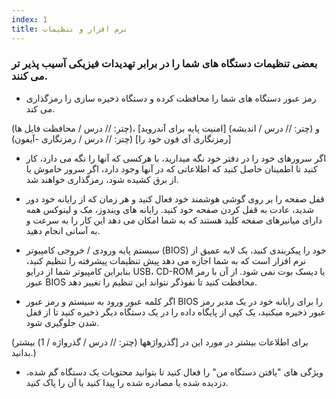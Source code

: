 ```yaml
---
index: 1
title: نرم افزار و تنظیمات
---
```

### بعضی تنظیمات دستگاه های شما را در برابر تهدیدات فیزیکی آسیب پذیر تر می کنند.

- رمز عبور دستگاه های شما را محافظت کرده و دستگاه ذخیره سازی را رمزگذاری می کند.

(چتر: // درس / محافظت فایل ها)، [امنیت پایه برای آندروید] (چتر: // درس / اندیشه) و [رمزنگاری آی فون خود را] (چتر: // درس / رمزنگاری -آیفون)

- اگر سرورهای خود را در دفتر خود نگه میدارید، با هرکسی که آنها را نگه می دارد، کار کنید تا اطمینان حاصل کنید که اطلاعاتی که در آنها وجود دارد، اگر سرور خاموش یا از برق کشیده شود، رمزگذاری خواهند شد.

- قفل صفحه را بر روی گوشی هوشمند خود فعال کنید و هر زمان که از رایانه خود دور شدید، عادت به قفل کردن صفحه خود کنید. رایانه های ویندوز، مک و لینوکس همه دارای میانبرهای صفحه کلید هستند که به شما امکان می دهد این کار را به سرعت و به آسانی انجام دهید.

- سیستم پایه ورودی / خروجی کامپیوتر (BIOS) خود را پیکربندی کنید، یک لایه عمیق از نرم افزار است که به شما اجازه می دهد پیش تنظیمات پیشرفته را تنظیم کنید، بنابراین کامپیوتر شما از درایو USB، CD-ROM یا دیسک بوت نمی شود. از آن با رمز عبور BIOS محافظت کنید تا نفوذگر نتواند این تنظیم را تغییر دهد.

- اگر کلمه عبور ورود به سیستم و رمز عبور BIOS را برای رایانه خود در یک مدیر رمز عبور ذخیره میکنید، یک کپی از پایگاه داده را در یک دستگاه دیگر ذخیره کنید تا از قفل شدن جلوگیری شود.

(برای اطلاعات بیشتر در مورد این در [گذرواژهها (چتر: // درس / گذرواژه / 1) بیشتر بدانید.)

- ویژگی های "یافتن دستگاه من" را فعال کنید تا بتوانید محتویات یک دستگاه گم شده، دزدیده شده یا مصادره شده را پیدا کنید یا آن را پاک کنید.